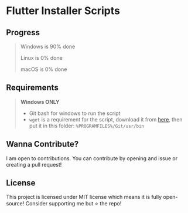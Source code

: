 # Flutter Installer Scripts

## Progress

> Windows is 90% done
>
> Linux is 0% done
>
> macOS is 0% done

## Requirements

> **Windows ONLY**
>
> - Git bash for windows to run the script
> - `wget` is a requirement for the script, download it from [here](https://eternallybored.org/misc/wget/), then put it in this folder: `%PROGRAMFILES%/Git/usr/bin`

## Wanna Contribute?

I am open to contributions. You can contribute by opening and issue or creating a pull request!

## License

This project is licensed under MIT license which means it is fully open-source!
Consider supporting me but ⭐ the repo!
